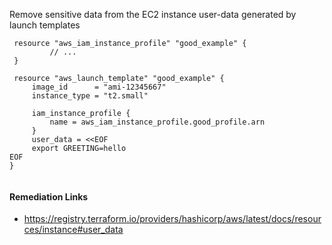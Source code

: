
Remove sensitive data from the EC2 instance user-data generated by launch templates

```hcl
 resource "aws_iam_instance_profile" "good_example" {
		 // ...
 }
 
 resource "aws_launch_template" "good_example" {
	 image_id      = "ami-12345667"
	 instance_type = "t2.small"
 
	 iam_instance_profile {
		 name = aws_iam_instance_profile.good_profile.arn
	 }
	 user_data = <<EOF
	 export GREETING=hello
EOF
}
 
```

#### Remediation Links
 - https://registry.terraform.io/providers/hashicorp/aws/latest/docs/resources/instance#user_data

